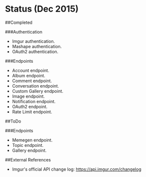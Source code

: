 # Status (Dec 2015)

##Completed

###Authentication
* Imgur authentication.
* Mashape authentication.
* OAuth2 authentication.

###Endpoints
* Account endpoint.
* Album endpoint.
* Comment endpoint.
* Conversation endpoint.
* Custom Gallery endpoint.
* Image endpoint.
* Notification endpoint.
* OAuth2 endpoint.
* Rate Limit endpoint.

##ToDo

###Endpoints
* Memegen endpoint.
* Topic endpoint.
* Gallery endpoint.

##External References
* Imgur's official API change log: https://api.imgur.com/changelog